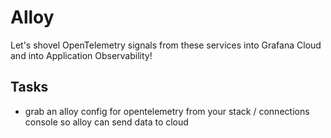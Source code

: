 # Alloy

Let's shovel OpenTelemetry signals from these services into Grafana Cloud and into
Application Observability!

## Tasks

* grab an alloy config for opentelemetry from your stack / connections console so alloy can send data to cloud
